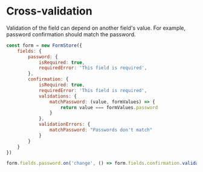 # Cross-validation

Validation of the field can depend on another field's value.
For example, password confirmation should match the password.

```js
const form = new FormStore({
    fields: {
        password: {
            isRequired: true,
            requiredError: 'This field is required',
        },
        confirmation: {
            isRequired: true,
            requiredError: 'This field is required',
            validations: {
                matchPassword: (value, formValues) => {
                    return value === formValues.password
                }
            },
            validationErrors: {
                matchPassword: "Passwords don't match"
            }
        }
    }
})

form.fields.password.on('change', () => form.fields.confirmation.validate())
```
